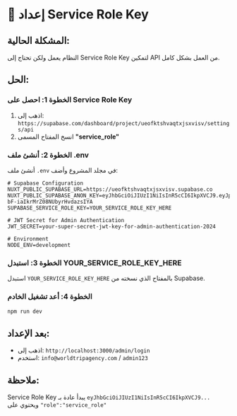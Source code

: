 # 🔑 إعداد Service Role Key

## المشكلة الحالية:
النظام يعمل ولكن تحتاج إلى Service Role Key لتمكين API من العمل بشكل كامل.

## الحل:

### الخطوة 1: احصل على Service Role Key
1. اذهب إلى: `https://supabase.com/dashboard/project/ueofktshvaqtxjsxvisv/settings/api`
2. انسخ المفتاح المسمى **"service_role"**

### الخطوة 2: أنشئ ملف .env
أنشئ ملف `.env` في مجلد المشروع وأضف:

```env
# Supabase Configuration
NUXT_PUBLIC_SUPABASE_URL=https://ueofktshvaqtxjsxvisv.supabase.co
NUXT_PUBLIC_SUPABASE_ANON_KEY=eyJhbGciOiJIUzI1NiIsInR5cCI6IkpXVCJ9.eyJpc3MiOiJzdXBhYmFzZSIsInJlZiI6InVlb2ZrdHNodmFxdHhqc3h2aXN2Iiwicm9sZSI6ImFub24iLCJpYXQiOjE3NTk5MjMxNzYsImV4cCI6MjA3NTQ5OTE3Nn0.f61pBbPa0QvCKRY-bF-iaIkrMrZ08NUbyrHvdazsIYA
SUPABASE_SERVICE_ROLE_KEY=YOUR_SERVICE_ROLE_KEY_HERE

# JWT Secret for Admin Authentication
JWT_SECRET=your-super-secret-jwt-key-for-admin-authentication-2024

# Environment
NODE_ENV=development
```

### الخطوة 3: استبدل YOUR_SERVICE_ROLE_KEY_HERE
استبدل `YOUR_SERVICE_ROLE_KEY_HERE` بالمفتاح الذي نسخته من Supabase.

### الخطوة 4: أعد تشغيل الخادم
```bash
npm run dev
```

## بعد الإعداد:
- اذهب إلى: `http://localhost:3000/admin/login`
- استخدم: `info@worldtripagency.com` / `admin123`

## ملاحظة:
Service Role Key يبدأ عادة بـ `eyJhbGciOiJIUzI1NiIsInR5cCI6IkpXVCJ9...` ويحتوي على `"role":"service_role"`
